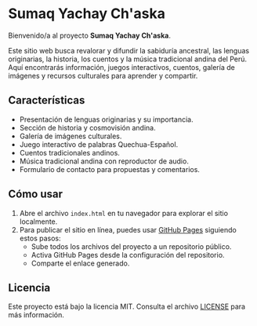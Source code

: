 # Sumaq Yachay Ch'aska

Bienvenido/a al proyecto **Sumaq Yachay Ch'aska**.

Este sitio web busca revalorar y difundir la sabiduría ancestral, las lenguas originarias, la historia, los cuentos y la música tradicional andina del Perú. Aquí encontrarás información, juegos interactivos, cuentos, galería de imágenes y recursos culturales para aprender y compartir.

## Características

- Presentación de lenguas originarias y su importancia.
- Sección de historia y cosmovisión andina.
- Galería de imágenes culturales.
- Juego interactivo de palabras Quechua-Español.
- Cuentos tradicionales andinos.
- Música tradicional andina con reproductor de audio.
- Formulario de contacto para propuestas y comentarios.

## Cómo usar

1. Abre el archivo `index.html` en tu navegador para explorar el sitio localmente.
2. Para publicar el sitio en línea, puedes usar [GitHub Pages](https://pages.github.com/) siguiendo estos pasos:
   - Sube todos los archivos del proyecto a un repositorio público.
   - Activa GitHub Pages desde la configuración del repositorio.
   - Comparte el enlace generado.

## Licencia

Este proyecto está bajo la licencia MIT. Consulta el archivo [LICENSE](LICENSE) para más información.

